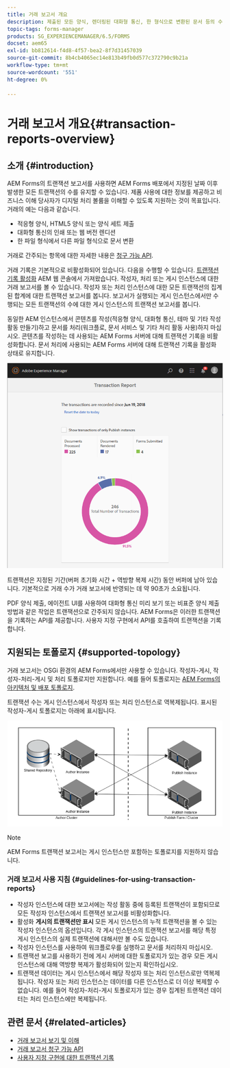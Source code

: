 ```yaml
---
title: 거래 보고서 개요
description: 제출된 모든 양식, 렌더링된 대화형 통신, 한 형식으로 변환된 문서 등의 수를 유지합니다.
topic-tags: forms-manager
products: SG_EXPERIENCEMANAGER/6.5/FORMS
docset: aem65
exl-id: bb812614-f4d8-4f57-bea2-8f7d31457039
source-git-commit: 8b4cb4065ec14e813b49fb0d577c372790c9b21a
workflow-type: tm+mt
source-wordcount: '551'
ht-degree: 0%

---
```


# 거래 보고서 개요{#transaction-reports-overview}

## 소개 {#introduction}

AEM Forms의 트랜잭션 보고서를 사용하면 AEM Forms 배포에서 지정된 날짜 이후 발생한 모든 트랜잭션의 수를 유지할 수 있습니다. 제품 사용에 대한 정보를 제공하고 비즈니스 이해 당사자가 디지털 처리 볼륨을 이해할 수 있도록 지원하는 것이 목표입니다. 거래의 예는 다음과 같습니다.

* 적응형 양식, HTML5 양식 또는 양식 세트 제출
* 대화형 통신의 인쇄 또는 웹 버전 렌디션
* 한 파일 형식에서 다른 파일 형식으로 문서 변환

거래로 간주되는 항목에 대한 자세한 내용은 [청구 가능 API](../../forms/using/transaction-reports-billable-apis.md).

거래 기록은 기본적으로 비활성화되어 있습니다. 다음을 수행할 수 있습니다. [트랜잭션 기록 활성화](../../forms/using/viewing-and-understanding-transaction-reports.md#setting-up-transaction-reports) AEM 웹 콘솔에서 가져왔습니다. 작성자, 처리 또는 게시 인스턴스에 대한 거래 보고서를 볼 수 있습니다. 작성자 또는 처리 인스턴스에 대한 모든 트랜잭션의 집계된 합계에 대한 트랜잭션 보고서를 봅니다. 보고서가 실행되는 게시 인스턴스에서만 수행되는 모든 트랜잭션의 수에 대한 게시 인스턴스의 트랜잭션 보고서를 봅니다.

동일한 AEM 인스턴스에서 콘텐츠를 작성(적응형 양식, 대화형 통신, 테마 및 기타 작성 활동 만들기)하고 문서를 처리(워크플로, 문서 서비스 및 기타 처리 활동 사용)하지 마십시오. 콘텐츠를 작성하는 데 사용되는 AEM Forms 서버에 대해 트랜잭션 기록을 비활성화합니다. 문서 처리에 사용되는 AEM Forms 서버에 대해 트랜잭션 기록을 활성화 상태로 유지합니다.

![sample-transaction-report-author-1](assets/sample-transaction-report-author-1.png)

트랜잭션은 지정된 기간(버퍼 초기화 시간 + 역방향 복제 시간) 동안 버퍼에 남아 있습니다. 기본적으로 거래 수가 거래 보고서에 반영되는 데 약 90초가 소요됩니다.

PDF 양식 제출, 에이전트 UI를 사용하여 대화형 통신 미리 보기 또는 비표준 양식 제출 방법과 같은 작업은 트랜잭션으로 간주되지 않습니다. AEM Forms은 이러한 트랜잭션을 기록하는 API를 제공합니다. 사용자 지정 구현에서 API를 호출하여 트랜잭션을 기록합니다.

## 지원되는 토폴로지 {#supported-topology}

거래 보고서는 OSGi 환경의 AEM Forms에서만 사용할 수 있습니다. 작성자-게시, 작성자-처리-게시 및 처리 토폴로지만 지원합니다. 예를 들어 토폴로지는 [AEM Forms의 아키텍처 및 배포 토폴로지](../../forms/using/transaction-reports-overview.md).

트랜잭션 수는 게시 인스턴스에서 작성자 또는 처리 인스턴스로 역복제됩니다. 표시된 작성자-게시 토폴로지는 아래에 표시됩니다.

![simple-author-publish-topology](assets/simple-author-publish-topology.png)

>[!NOTE]
>
>AEM Forms 트랜잭션 보고서는 게시 인스턴스만 포함하는 토폴로지를 지원하지 않습니다.

### 거래 보고서 사용 지침 {#guidelines-for-using-transaction-reports}

* 작성자 인스턴스에 대한 보고서에는 작성 활동 중에 등록된 트랜잭션이 포함되므로 모든 작성자 인스턴스에서 트랜잭션 보고서를 비활성화합니다.
* 활성화 **게시의 트랜잭션만 표시** 모든 게시 인스턴스의 누적 트랜잭션을 볼 수 있는 작성자 인스턴스의 옵션입니다. 각 게시 인스턴스의 트랜잭션 보고서를 해당 특정 게시 인스턴스의 실제 트랜잭션에 대해서만 볼 수도 있습니다.
* 작성자 인스턴스를 사용하여 워크플로우를 실행하고 문서를 처리하지 마십시오.
* 트랜잭션 보고를 사용하기 전에 게시 서버에 대한 토폴로지가 있는 경우 모든 게시 인스턴스에 대해 역방향 복제가 활성화되어 있는지 확인하십시오.
* 트랜잭션 데이터는 게시 인스턴스에서 해당 작성자 또는 처리 인스턴스로만 역복제됩니다. 작성자 또는 처리 인스턴스는 데이터를 다른 인스턴스로 더 이상 복제할 수 없습니다. 예를 들어 작성자-처리-게시 토폴로지가 있는 경우 집계된 트랜잭션 데이터는 처리 인스턴스에만 복제됩니다.

## 관련 문서 {#related-articles}

* [거래 보고서 보기 및 이해](../../forms/using/viewing-and-understanding-transaction-reports.md)
* [거래 보고서 청구 가능 API](../../forms/using/transaction-reports-billable-apis.md)
* [사용자 지정 구현에 대한 트랜잭션 기록](/help/forms/using/record-transaction-custom-implementation.md)
